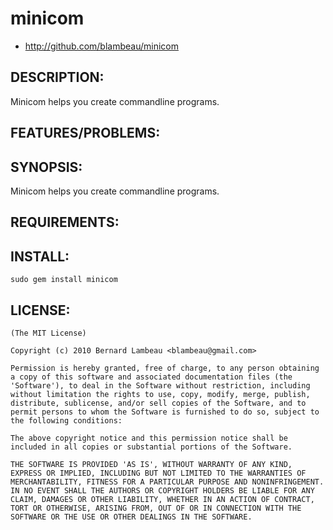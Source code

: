 # minicom

* http://github.com/blambeau/minicom

## DESCRIPTION:

Minicom helps you create commandline programs.

## FEATURES/PROBLEMS:

## SYNOPSIS:

Minicom helps you create commandline programs.

## REQUIREMENTS:

## INSTALL:

    sudo gem install minicom

## LICENSE:

    (The MIT License)

    Copyright (c) 2010 Bernard Lambeau <blambeau@gmail.com>

    Permission is hereby granted, free of charge, to any person obtaining
    a copy of this software and associated documentation files (the
    'Software'), to deal in the Software without restriction, including
    without limitation the rights to use, copy, modify, merge, publish,
    distribute, sublicense, and/or sell copies of the Software, and to
    permit persons to whom the Software is furnished to do so, subject to
    the following conditions:

    The above copyright notice and this permission notice shall be
    included in all copies or substantial portions of the Software.

    THE SOFTWARE IS PROVIDED 'AS IS', WITHOUT WARRANTY OF ANY KIND,
    EXPRESS OR IMPLIED, INCLUDING BUT NOT LIMITED TO THE WARRANTIES OF
    MERCHANTABILITY, FITNESS FOR A PARTICULAR PURPOSE AND NONINFRINGEMENT.
    IN NO EVENT SHALL THE AUTHORS OR COPYRIGHT HOLDERS BE LIABLE FOR ANY
    CLAIM, DAMAGES OR OTHER LIABILITY, WHETHER IN AN ACTION OF CONTRACT,
    TORT OR OTHERWISE, ARISING FROM, OUT OF OR IN CONNECTION WITH THE
    SOFTWARE OR THE USE OR OTHER DEALINGS IN THE SOFTWARE.
